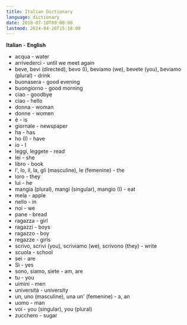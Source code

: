 ```yaml
---
title: Italian Dictionary
language: dictionary
date: 2018-07-10T09:00:00
lastmod: 2024-04-26T15:18:00
---
```


**Italian** - **English**
* acqua - water
* arrivederci - until we meet again
* beve, bevi (directed), bevo (I), beviamo (we), bevete (you), beviamo (plural) - drink
* buonasera - good evening
* buongiorno - good morning
* ciao - goodbye
* ciao - hello
* donna - woman
* donne - women
* è - is
* giornale - newspaper
* ha - has
* ho (I) - have
* io - I
* leggi, leggete - read
* lei - she
* libro - book
* l', lo, il, la, gli (masculine), le (femenine) - the
* loro - they
* lui - he
* mangia (plural), mangi (singular), mangio (I) - eat
* mela - apple
* nello - in
* noi - we
* pane - bread
* ragazza - girl
* ragazzi - boys
* ragazzo - boy
* regazze - girls
* scrivo, scrivi (you), scriviamo (we), scrivono (they) - write
* scuola - school
* sei - are
* Sì - yes
* sono, siamo, siete - am, are
* tu - you
* uimini - men
* università - university
* un, uno (masculine), una un' (femenine) - a, an
* uomo - man
* voi - you (singular), you (plural)
* zucchero - sugar